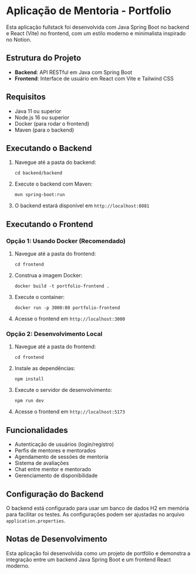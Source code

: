 # Aplicação de Mentoria - Portfolio

Esta aplicação fullstack foi desenvolvida com Java Spring Boot no backend e React (Vite) no frontend, com um estilo moderno e minimalista inspirado no Notion.

## Estrutura do Projeto

- **Backend**: API RESTful em Java com Spring Boot
- **Frontend**: Interface de usuário em React com Vite e Tailwind CSS

## Requisitos

- Java 11 ou superior
- Node.js 16 ou superior
- Docker (para rodar o frontend)
- Maven (para o backend)

## Executando o Backend

1. Navegue até a pasta do backend:
   ```
   cd backend/backend
   ```

2. Execute o backend com Maven:
   ```
   mvn spring-boot:run
   ```

3. O backend estará disponível em `http://localhost:8081`

## Executando o Frontend

### Opção 1: Usando Docker (Recomendado)

1. Navegue até a pasta do frontend:
   ```
   cd frontend
   ```

2. Construa a imagem Docker:
   ```
   docker build -t portfolio-frontend .
   ```

3. Execute o container:
   ```
   docker run -p 3000:80 portfolio-frontend
   ```

4. Acesse o frontend em `http://localhost:3000`

### Opção 2: Desenvolvimento Local

1. Navegue até a pasta do frontend:
   ```
   cd frontend
   ```

2. Instale as dependências:
   ```
   npm install
   ```

3. Execute o servidor de desenvolvimento:
   ```
   npm run dev
   ```

4. Acesse o frontend em `http://localhost:5173`

## Funcionalidades

- Autenticação de usuários (login/registro)
- Perfis de mentores e mentorados
- Agendamento de sessões de mentoria
- Sistema de avaliações
- Chat entre mentor e mentorado
- Gerenciamento de disponibilidade

## Configuração do Backend

O backend está configurado para usar um banco de dados H2 em memória para facilitar os testes. As configurações podem ser ajustadas no arquivo `application.properties`.

## Notas de Desenvolvimento

Esta aplicação foi desenvolvida como um projeto de portfólio e demonstra a integração entre um backend Java Spring Boot e um frontend React moderno.
